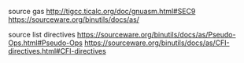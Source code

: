 
source gas
  http://tigcc.ticalc.org/doc/gnuasm.html#SEC9
  https://sourceware.org/binutils/docs/as/

  source list directives
    https://sourceware.org/binutils/docs/as/Pseudo-Ops.html#Pseudo-Ops
    https://sourceware.org/binutils/docs/as/CFI-directives.html#CFI-directives
